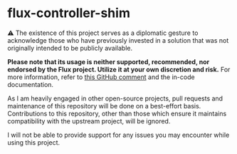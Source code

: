# flux-controller-shim

:warning: The existence of this project serves as a diplomatic gesture to
acknowledge those who have previously invested in a solution that was not
originally intended to be publicly available.

**Please note that its usage is neither supported, recommended, nor endorsed by
the Flux project. Utilize it at your own discretion and risk.** For more
information, refer to [this GitHub comment](https://github.com/fluxcd/helm-controller/pull/763#pullrequestreview-1620169482)
and the in-code documentation.

As I am heavily engaged in other open-source projects, pull requests and
maintenance of this repository will be done on a best-effort basis.
Contributions to this repository, other than those which ensure it maintains
compatibility with the upstream project, will be ignored.

I will not be able to provide support for any issues you may encounter while
using this project.
